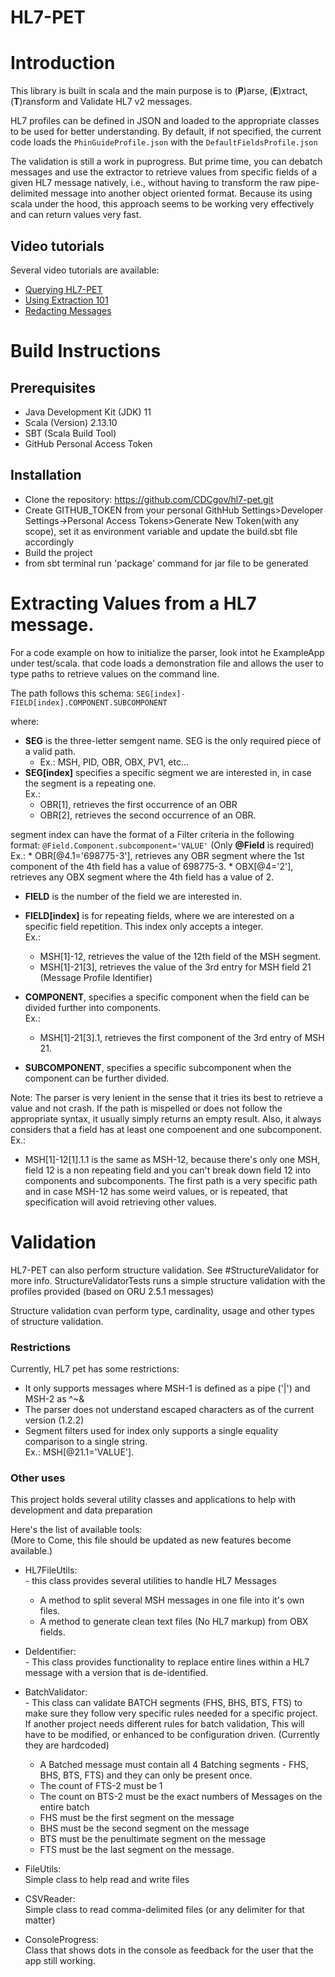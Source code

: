 # HL7-PET

# Introduction

This library is built in scala and the main purpose is to (**P**)arse, (**E**)xtract, (**T**)ransform
and Validate HL7 v2 messages.

HL7 profiles can be defined in JSON and loaded to the appropriate classes to be used for better understanding.
By default, if not specified, the current code loads the <code>PhinGuideProfile.json</code> with the <code>DefaultFieldsProfile.json</code>

The validation is still a work in puprogress. But prime time, you can debatch messages and use the extractor
to retrieve values from specific fields of a given HL7 message natively, i.e., without having to transform
the raw pipe-delimited message into another object oriented format. Because its using scala under the hood,
this approach seems to be working very effectively and can return values very fast.

## Video tutorials

Several video tutorials are available:
- [Querying HL7-PET](https://youtu.be/wkEWUZuIHTM)
- [Using Extraction 101](https://youtu.be/EZPTZNqo6cA)
- [Redacting Messages](https://youtu.be/jhnardgsFpU)

# Build Instructions
## Prerequisites
- Java Development Kit (JDK) 11
- Scala (Version) 2.13.10
- SBT (Scala Build Tool)
- GitHub Personal Access Token
  
## Installation
- Clone the repository: https://github.com/CDCgov/hl7-pet.git
- Create GITHUB_TOKEN from your personal GithHub Settings>Developer Settings->Personal Access Tokens>Generate New Token(with any scope), set it as environment variable and update the build.sbt file accordingly
- Build the project
- from sbt terminal run 'package' command for jar file to be generated
  

# Extracting Values from a HL7 message.

For a code example on how to initialize the parser, look intot he ExampleApp under test/scala. 
that code loads a demonstration file and allows the user to type paths to retrieve values on the command line.

The path follows this schema: <code>SEG[index]-FIELD[index].COMPONENT.SUBCOMPONENT</code>

where:

* **SEG** is the three-letter semgent name. SEG is the only required piece of a valid path.
  * Ex.: MSH, PID, OBR, OBX, PV1, etc...
* **SEG[index]** specifies a specific segment we are interested in, in case the segment is a repeating one.
 <br>Ex.: 
    * OBR[1], retrieves the first occurrence of an OBR
    * OBR[2], retrieves the second occurrence of an OBR.
    
segment index can have the format of a Filter criteria in the following format: 
<code>@Field.Component.subcomponent='VALUE'</code> (Only **@Field** is required) 
<br>Ex.:
    * OBR[@4.1='698775-3'], retrieves any OBR segment where the 1st component of the 4th field has a value of
    698775-3. 
    * OBX[@4='2'], retrieves any OBX segment where the 4th field has a value of 2.
    
* **FIELD** is the number of the field we are interested in.
* **FIELD[index]** is for repeating fields, where we are interested on a specific field repetition. 
This index only accepts a integer.
<BR>Ex.: 
  * MSH[1]-12, retrieves the value of the 12th field of the MSH segment.
  * MSH[1]-21[3], retrieves the value of the 3rd entry for MSH field 21 (Message Profile Identifier)   

* **COMPONENT**, specifies a specific component when the field can be divided further into components.
<br> Ex.:
  * MSH[1]-21[3].1, retrieves the first component of the 3rd entry of MSH 21.

* **SUBCOMPONENT**, specifies a specific subcomponent when the component can be further divided.

Note: The parser is very lenient in the sense that it tries its best to retrieve a value and not crash.
If the path is mispelled or does not follow the appropriate syntax, it usually simply returns an empty result.
Also, it always considers that a field has at least one compoenent and one subcomponent.
<br>Ex.:
  * MSH[1]-12[1].1.1 is the same as MSH-12, because there's only one MSH, field 12 is a non repeating
  field and you can't break down field 12 into components and subcomponents. The first path is a
  very specific path and in case MSH-12 has some weird values, or is repeated, that specification will
  avoid retrieving other values.
  
# Validation

HL7-PET can also perform structure validation. See #StructureValidator for more info. StructureValidatorTests
runs a simple structure validation with the profiles provided (based on ORU 2.5.1 messages)

Structure validation cvan perform type, cardinality, usage and other types of structure validation.
  
  
### Restrictions

Currently, HL7 pet has some restrictions:
* It only supports messages where MSH-1 is defined as a pipe ('|') and MSH-2 as ^~\&
* The parser does not understand escaped characters as of the current version (1.2.2)
* Segment filters used for index only supports a single equality comparison to a single string. 
<BR>Ex.: MSH[@21.1='VALUE']. 

### Other uses

This project holds several utility classes and applications 
to help with development and data preparation

Here's the list of available tools:<BR>
(More to Come, this file should be updated as new features become available.)

* HL7FileUtils:<BR>
        - this class provides several utilities to handle HL7 Messages
   * A method to split several MSH messages in one file into it's own files.
   * A method to generate clean text files (No HL7 markup) from OBX fields.
   
* DeIdentifier:<BR>
        - This class provides functionality to replace entire lines within
        a HL7 message with a version that is de-identified.
      
* BatchValidator:<BR>
        - This class can validate BATCH segments (FHS, BHS, BTS, FTS) to make sure they follow
        very specific rules needed for a specific project. If another project needs different 
        rules for batch validation, This will have to be modified, or enhanced to be configuration
        driven. (Currently they are hardcoded)      
   * A Batched message must contain all 4 Batching segments - FHS, BHS, BTS, FTS) and they can only 
   be present once.
   * The count of FTS-2 must be 1
   * The count on BTS-2 must be the exact numbers of Messages on the entire batch
   * FHS must be the first segment on the message
   * BHS must be the second segment on the message
   * BTS must be the penultimate segment on the message
   * FTS must be the last segment on the message.
      
      
* FileUtils:<BR>
    Simple class to help read and write files
* CSVReader:<BR>
    Simple class to read comma-delimited files (or any delimiter for that matter)
* ConsoleProgress:<BR>
    Class that shows dots in the console as feedback for the user that the app still working.       
